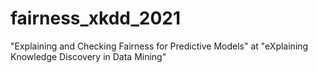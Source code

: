 # fairness_xkdd_2021
"Explaining and Checking Fairness for Predictive Models" at "eXplaining Knowledge Discovery in Data Mining"
